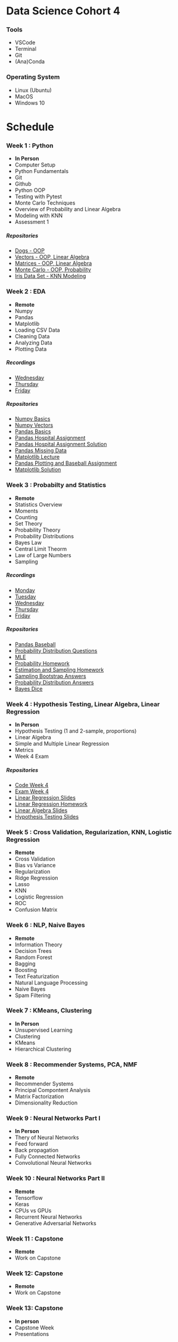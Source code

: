 # Data Science Cohort 4

### Tools

- VSCode
- Terminal
- Git
- (Ana)Conda

### Operating System

- Linux (Ubuntu)
- MacOS
- Windows 10

# Schedule

### Week 1 : Python

- **In Person**
- Computer Setup
- Python Fundamentals
- Git
- Github
- Python OOP
- Testing with Pytest
- Monte Carlo Techniques
- Overview of Probability and Linear Algebra
- Modeling with KNN
- Assessment 1

##### Repositories

- [Dogs - OOP](https://github.com/data-science-ml/who-let-the-dogs-out)
- [Vectors - OOP, Linear Algebra](https://github.com/data-science-ml/all-the-vectors)
- [Matrices - OOP, Linear Algebra](https://github.com/data-science-ml/enter-the-matrix)
- [Monte Carlo - OOP, Probability](https://github.com/data-science-ml/monte-carlo)
- [Iris Data Set - KNN Modeling](https://github.com/data-science-ml/knn-iris-data-set)

### Week 2 : EDA

- **Remote**
- Numpy
- Pandas
- Matplotlib
- Loading CSV Data
- Cleaning Data
- Analyzing Data
- Plotting Data

##### Recordings

- [Wednesday](https://global.gotomeeting.com/play/recording/e91c304a7cba0fdd8ec651faf4186626255123d4b544778b842880da6a142d7d)
- [Thursday](https://global.gotomeeting.com/play/recording/e8cbb1dc8a489423728b3457bb0889d1712fe5065932d311fe56a8ba37b0ec88)
- [Friday](https://global.gotomeeting.com/play/recording/535c1d787df5dd5f189ed375fd130631071c306fa44f4dac17345f0b48463447)

##### Repositories

- [Numpy Basics](https://github.com/data-science-ml/numpy-basics)
- [Numpy Vectors](https://github.com/data-science-ml/numpy-vectors)
- [Pandas Basics](https://github.com/data-science-ml/pandas-basics)
- [Pandas Hospital Assignment](https://github.com/gschool/dsi-pandas)
- [Pandas Hospital Assignment Solution](https://github.com/data-science-ml/pandas-assignment)
- [Pandas Missing Data](https://github.com/data-science-ml/pandas-missing-data)
- [Matplotlib Lecture](https://github.com/gSchool/DSI_Lectures/tree/master/pandas-matplotlib/natalie_hunt)
- [Pandas Plotting and Baseball Assignment](https://github.com/gschool/dsi-pandas-matplotlib)
- [Matplotlib Solution](https://github.com/data-science-ml/matplotlib-assignment-solution)

### Week 3 : Probabilty and Statistics

- **Remote**
- Statistics Overview
- Moments
- Counting
- Set Theory
- Probability Theory
- Probability Distributions
- Bayes Law
- Central Limit Theorm
- Law of Large Numbers
- Sampling

##### Recordings

- [Monday](https://global.gotomeeting.com/play/recording/6fe1831041f3fecd09f8f93a181ff0e4769a1a834ec945e3f98b9df24a0c2d4e)
- [Tuesday](https://global.gotomeeting.com/play/recording/7e844a93ce0e45dba99809bbe20d8dd7823da6683c5faf619defe36ef758073e)
- [Wednesday](https://global.gotomeeting.com/play/recording/5956fd16c051bac7f181419bc8481f2354cd240e5225fbc325d5b7b5f605af9c)
- [Thursday](https://global.gotomeeting.com/play/recording/f91b0d7497c6980cb5988aed95a1f4c3f5e224626ccd7c6890e9aa7e34054864)
- [Friday](https://global.gotomeeting.com/play/recording/aeb94677db8b57ef8dfc2719136575d6d07696b9c94672aebb868d4cef322048)

##### Repositories

- [Pandas Baseball](https://github.com/data-science-ml/baseball-pandas)
- [Probability Distribution Questions](https://github.com/data-science-ml/probability-distribution-questions)
- [MLE](https://github.com/data-science-ml/probability-plotting-mle)
- [Probability Homework](https://github.com/gschool/dsi-probability)
- [Estimation and Sampling Homework](https://github.com/gschool/dsi-estimation-sampling)
- [Sampling Bootstrap Answers](https://github.com/data-science-ml/sampling-bootstrap-answers)
- [Probability Distribution Answers](https://github.com/data-science-ml/probability-dist-answers)
- [Bayes Dice](https://github.com/data-science-ml/bayes-dice)

### Week 4 : Hypothesis Testing, Linear Algebra, Linear Regression

- **In Person**
- Hypothesis Testing (1 and 2-sample, proportions)
- Linear Algebra
- Simple and Multiple Linear Regression
- Metrics
- Week 4 Exam

##### Repositories

- [Code Week 4](https://github.com/data-science-ml/week-4-code)
- [Exam Week 4](https://github.com/data-science-ml/week-4-exam)
- [Linear Regression Slides](https://github.com/gschool/DSI_Lectures/tree/master/linear-regression)
- [Linear Regression Homework](https://github.com/gSchool/dsi-linear-regression/blob/master/pair.md)
- [Linear Algebra Slides](https://github.com/gschool/DSI_Lectures/tree/master/linear-algebra-eda)
- [Hypothesis Testing Slides](https://github.com/gschool/DSI_Lectures/tree/master/ab-testing)

### Week 5 : Cross Validation, Regularization, KNN, Logistic Regression

- **Remote**
- Cross Validation
- Bias vs Variance
- Regularization
- Ridge Regression
- Lasso
- KNN
- Logistic Regression
- ROC
- Confusion Matrix

### Week 6 : NLP, Naive Bayes

- **Remote**
- Information Theory
- Decision Trees
- Random Forest
- Bagging
- Boosting
- Text Featurization
- Natural Language Processing
- Naive Bayes
- Spam Filtering

### Week 7 : KMeans, Clustering

- **In Person**
- Unsupervised Learning
- Clustering
- KMeans
- Hierarchical Clustering

### Week 8 : Recommender Systems, PCA, NMF

- **Remote**
- Recommender Systems
- Principal Compontent Analysis
- Matrix Factorization
- Dimensionality Reduction

### Week 9 : Neural Networks Part I

- **In Person**
- Thery of Neural Networks
- Feed forward
- Back propagation
- Fully Connected Networks
- Convolutional Neural Networks

### Week 10 : Neural Networks Part II

- **Remote**
- Tensorflow
- Keras
- CPUs vs GPUs
- Recurrent Neural Networks
- Generative Adversarial Networks

### Week 11 : Capstone

- **Remote**
- Work on Capstone

### Week 12: Capstone

- **Remote**
- Work on Capstone

### Week 13: Capstone

- **In person**
- Capstone Week
- Presentations

